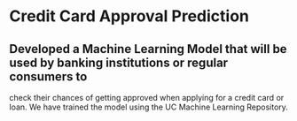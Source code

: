 # Credit Card Approval Prediction
## Developed a Machine Learning Model that will be used by banking institutions or regular consumers to
check their chances of getting approved when applying for a credit card or loan. We have trained the model
using the UC Machine Learning Repository.
